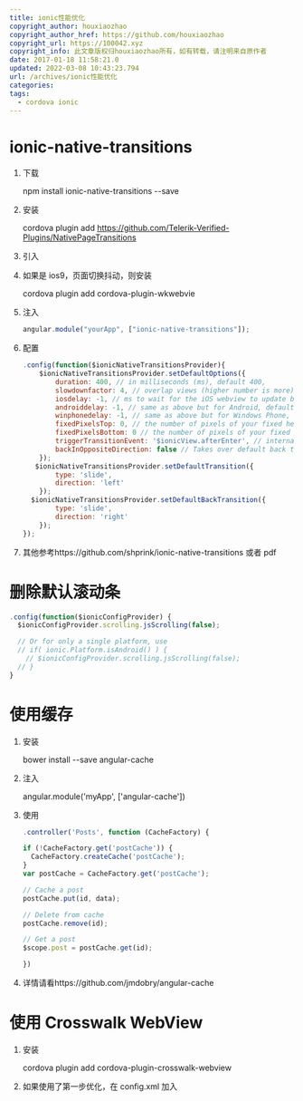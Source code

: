 ```yaml
---
title: ionic性能优化
copyright_author: houxiaozhao
copyright_author_href: https://github.com/houxiaozhao
copyright_url: https://100042.xyz
copyright_info: 此文章版权归houxiaozhao所有，如有转载，请注明来自原作者
date: 2017-01-18 11:58:21.0
updated: 2022-03-08 10:43:23.794
url: /archives/ionic性能优化
categories:
tags:
  - cordova ionic
---
```


# ionic-native-transitions

1. 下载

   npm install ionic-native-transitions --save

2. 安装

   cordova plugin add https://github.com/Telerik-Verified-Plugins/NativePageTransitions

   <!--more-->

3. 引入

   <script src="lib/ionic-native-transitions/dist/ionic-native-transitions.js"></script>

4. 如果是 ios9，页面切换抖动，则安装

   cordova plugin add cordova-plugin-wkwebvie

5. 注入

   ```javascript
   angular.module("yourApp", ["ionic-native-transitions"]);
   ```

6. 配置

   ```javascript
   .config(function($ionicNativeTransitionsProvider){
       $ionicNativeTransitionsProvider.setDefaultOptions({
           duration: 400, // in milliseconds (ms), default 400,
           slowdownfactor: 4, // overlap views (higher number is more) or no overlap (1), default 4
           iosdelay: -1, // ms to wait for the iOS webview to update before animation kicks in, default -1
           androiddelay: -1, // same as above but for Android, default -1
           winphonedelay: -1, // same as above but for Windows Phone, default -1,
           fixedPixelsTop: 0, // the number of pixels of your fixed header, default 0 (iOS and Android)
           fixedPixelsBottom: 0 // the number of pixels of your fixed footer (f.i. a tab bar), default 0 (iOS and Android)
           triggerTransitionEvent: '$ionicView.afterEnter', // internal ionic-native-transitions option
           backInOppositeDirection: false // Takes over default back transition and state back transition to use the opposite direction transition to go back
       });
      $ionicNativeTransitionsProvider.setDefaultTransition({
           type: 'slide',
           direction: 'left'
       });
     $ionicNativeTransitionsProvider.setDefaultBackTransition({
           type: 'slide',
           direction: 'right'
       });
   });
   ```

7. 其他参考https://github.com/shprink/ionic-native-transitions 或者 pdf

# 删除默认滚动条

```javascript
.config(function($ionicConfigProvider) {
  $ionicConfigProvider.scrolling.jsScrolling(false);

  // Or for only a single platform, use
  // if( ionic.Platform.isAndroid() ) {
    // $ionicConfigProvider.scrolling.jsScrolling(false);
  // }
}
```

# 使用缓存

1. 安装

   bower install --save angular-cache

2. 注入

   angular.module('myApp', ['angular-cache'])

3. 使用

   ```javascript
   .controller('Posts', function (CacheFactory) {

   if (!CacheFactory.get('postCache')) {
     CacheFactory.createCache('postCache');
   }
   var postCache = CacheFactory.get('postCache');

   // Cache a post
   postCache.put(id, data);

   // Delete from cache
   postCache.remove(id);

   // Get a post
   $scope.post = postCache.get(id);

   })
   ```

4. 详情请看https://github.com/jmdobry/angular-cache

# 使用 Crosswalk WebView

1. 安装

   cordova plugin add cordova-plugin-crosswalk-webview

2. 如果使用了第一步优化，在 config.xml 加入

   <preference name="CrosswalkAnimatable" value="true" />
